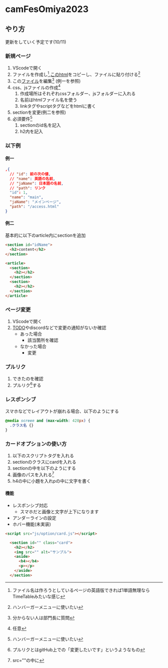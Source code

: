 # camFesOmiya2023

## やり方

更新をしていく予定です(10/11)

### 新規ページ

1. VScodeで開く
2. ファイルを作成し[^1],[このhtml](/public/copy.html)をコピーし、ファイルに貼り付ける[^4]
3. この[ファイル](public/json/pagelist.json)を編集[^3] (例一を参照)
4. css、jsファイルの作成[^5]
   1. 作成場所はそれぞれcssフォルダー、jsフォルダーに入れる
   2. 名前はhtmlファイル名を使う
   3. linkタグやscriptタグなどをhtmlに書く
5. sectionを変更(例二を参照)
6. 必須要件[^4]
   1. sectionのid名を記入
   2. h2内を記入

### 以下例

#### 例一

```json
,{
  // "id": 前の次の値,
  // "name": 英語の名前,
  // "jaName": 日本語の名前,
  // "path": リンク
  "id": 1,
  "name": "main",
  "jaName": "メインページ",
  "path": "/access.html"
}
```

#### 例二

基本的に以下のarticle内にsectionを追加

```html
<section id="idName">
  <h2>content</h2>
</section>
```

```html
<article>
  <section>
    <h2></h2>
  </section>
  <section>
    <h2></h2>
  </section>
</article>
```

### ページ変更

1. VScodeで開く
2. [TODO](/TODO.md)やdiscordなどで変更の通知がないか確認
   - あった場合
     - 該当箇所を確認
   - なかった場合
     - 変更

### プルリク

1. できたのを確認
2. プルリク[^2]する

### レスポンシブ

スマホなどでレイアウトが崩れる場合、以下のようにする

```css
@media screen and (max-width: 428px) {
  .クラス名 {}
}
```

### カードオプションの使い方

1. 以下のスクリプトタグを入れる
2. sectionのクラスにcardを入れる
3. sectionの中を以下のようにする
4. 画像のパスを入れる[^6]
5. h4の中に小題を入れpの中に文字を書く

#### 機能

- レスポンシブ対応
  - スマホだと画像と文字が上下になります
- アンダーラインの設定
- ホバー機能(未実装)

```html
<script src="js/option/card.js"></script>
```

```html
  <section id="" class="card">
    <h2></h2>
    <img src="" alt="サンプル">
    <aside>
      <h4></h4>
      <p></p>
    </aside>
  </section>
```

[^1]:ファイル名は作ろうとしているページの英語版できれば1単語無理ならTimeTableみたいな感じ
[^2]:プルリクとはgitHub上での「変更したいです」というようなもの
[^3]:分からない人は部門長に質問
[^4]:ハンバーガーメニューに使いたい
[^5]:任意
[^6]:src=""の中に
